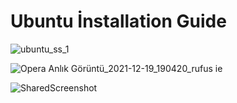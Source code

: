 # Ubuntu İnstallation Guide

![ubuntu_ss_1](https://user-images.githubusercontent.com/90481141/146574716-3657ee29-67e6-495d-ba62-c4d1cb1dc1a7.png)

![Opera Anlık Görüntü_2021-12-19_190420_rufus ie](https://user-images.githubusercontent.com/90481141/146687685-75c3b8f1-8582-444d-ad30-7a30a08c97fb.png)

![SharedScreenshot](https://user-images.githubusercontent.com/90481141/146687692-42177491-f635-4c66-8153-dc15fda05082.jpg)




